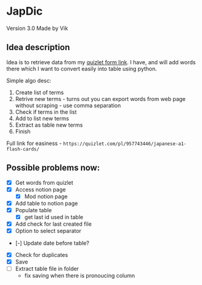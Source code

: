 # JapDic 
Version 3.0
Made by Vik

## Idea description
Idea is to retrieve data from my [quizlet form link](https://quizlet.com/pl/957743446/japanese-a1-flash-cards/). I have, and will add words there which I want to convert easily into table using python.

Simple algo desc:
1. Create list of terms
2. Retrive new terms - turns out you can export words from web page without scraping - use comma separation
3. Check if terms in the list
4. Add to list new terms
5. Extract as table new terms
6. Finish

Full link for easiness - `https://quizlet.com/pl/957743446/japanese-a1-flash-cards/`

## Possible problems now:
- [X] Get words from quizlet
- [X] Access notion page
    - [X] Mod notion page
- [X] Add table to notion page
- [X] Populate table
    - [X] get last id used in table
- [X] Add check for last created file
- [X] Option to select separator
- [-] Update date before table?
- [X] Check for duplicates
- [X] Save 
- [ ] Extract table file in folder
    - fix saving when there is pronoucing column
